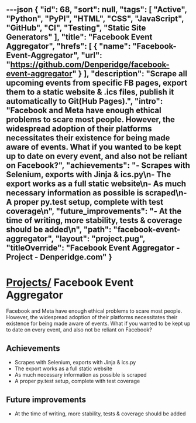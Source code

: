 ---json
{
"id": 68,
"sort": null,
"tags": [
"Active",
"Python",
"PyPI",
"HTML",
"CSS",
"JavaScript",
"GitHub",
"CI",
"Testing",
"Static Site Generators"
],
"title": "Facebook Event Aggregator",
"hrefs": [
{
"name": "Facebook-Event-Aggregator",
"url": "https://github.com/Denperidge/facebook-event-aggregator"
}
],
"description": "Scrape all upcoming events from specific FB pages, export them to a static website & .ics files, publish it automatically to Git(Hub Pages).",
"intro": "Facebook and Meta have enough ethical problems to scare most people. However, the widespread adoption of their platforms necessitates their existence for being made aware of events. What if you wanted to be kept up to date on every event, and also not be reliant on Facebook?",
"achievements": "- Scrapes with Selenium, exports with Jinja & ics.py\n- The export works as a full static website\n- As much necessary information as possible is scraped\n- A proper py.test setup, complete with test coverage\n",
"future_improvements": "- At the time of writing, more stability, tests & coverage should be added\n",
"path": "facebook-event-aggregator",
"layout": "project.pug",
"titleOverride": "Facebook Event Aggregator - Project - Denperidge.com"
}
---
# [Projects/](..) Facebook Event Aggregator
Facebook and Meta have enough ethical problems to scare most people. However, the widespread adoption of their platforms necessitates their existence for being made aware of events. What if you wanted to be kept up to date on every event, and also not be reliant on Facebook?

## Achievements
- Scrapes with Selenium, exports with Jinja & ics.py
- The export works as a full static website
- As much necessary information as possible is scraped
- A proper py.test setup, complete with test coverage


## Future improvements
- At the time of writing, more stability, tests & coverage should be added

